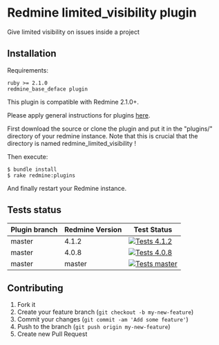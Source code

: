 Redmine limited_visibility plugin
======================

Give limited visibility on issues inside a project

Installation
------------

Requirements:

    ruby >= 2.1.0
    redmine_base_deface plugin

This plugin is compatible with Redmine 2.1.0+.

Please apply general instructions for plugins [here](http://www.redmine.org/wiki/redmine/Plugins).

First download the source or clone the plugin and put it in the "plugins/" directory of your redmine instance. Note that this is crucial that the directory is named redmine_limited_visibility !

Then execute:

    $ bundle install
    $ rake redmine:plugins

And finally restart your Redmine instance.

Tests status
------------

|Plugin branch| Redmine Version   | Test Status      |
|-------------|-------------------|------------------|
|master       | 4.1.2             | [![Tests 4.1.2][1]][5] |  
|master       | 4.0.8             | [![Tests 4.0.8][2]][5] |
|master       | master            | [![Tests master][3]][5]|

[1]: https://github.com/jbbarth/redmine_limited_visibility/workflows/Tests%204.1.2/badge.svg
[2]: https://github.com/jbbarth/redmine_limited_visibility/workflows/Tests%204.0.8/badge.svg
[3]: https://github.com/jbbarth/redmine_limited_visibility/workflows/Tests%20master/badge.svg
[5]: https://github.com/jbbarth/redmine_limited_visibility/actions

Contributing
------------

1. Fork it
2. Create your feature branch (`git checkout -b my-new-feature`)
3. Commit your changes (`git commit -am 'Add some feature'`)
4. Push to the branch (`git push origin my-new-feature`)
5. Create new Pull Request
